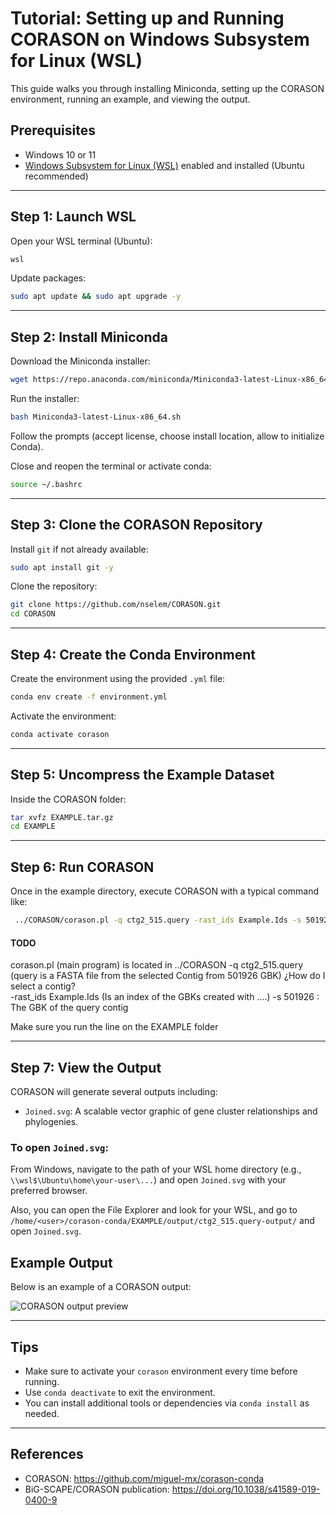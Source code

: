 # Tutorial: Setting up and Running CORASON on Windows Subsystem for Linux (WSL)

This guide walks you through installing Miniconda, setting up the CORASON environment, running an example, and viewing the output.

## Prerequisites

- Windows 10 or 11
- [Windows Subsystem for Linux (WSL)](https://learn.microsoft.com/en-us/windows/wsl/) enabled and installed (Ubuntu recommended)

---

## Step 1: Launch WSL

Open your WSL terminal (Ubuntu):

```bash
wsl
```

Update packages:

```bash
sudo apt update && sudo apt upgrade -y
```

---

## Step 2: Install Miniconda

Download the Miniconda installer:

```bash
wget https://repo.anaconda.com/miniconda/Miniconda3-latest-Linux-x86_64.sh
```

Run the installer:

```bash
bash Miniconda3-latest-Linux-x86_64.sh
```

Follow the prompts (accept license, choose install location, allow to initialize Conda).

Close and reopen the terminal or activate conda:

```bash
source ~/.bashrc
```

---

## Step 3: Clone the CORASON Repository

Install `git` if not already available:

```bash
sudo apt install git -y
```

Clone the repository:

```bash
git clone https://github.com/nselem/CORASON.git
cd CORASON
```

---

## Step 4: Create the Conda Environment

Create the environment using the provided `.yml` file:

```bash
conda env create -f environment.yml
```

Activate the environment:

```bash
conda activate corason
```

---

## Step 5: Uncompress the Example Dataset

Inside the CORASON folder:

```bash
tar xvfz EXAMPLE.tar.gz
cd EXAMPLE
```

---

## Step 6: Run CORASON

Once in the example directory, execute CORASON with a typical command like:

```bash
 ../CORASON/corason.pl -q ctg2_515.query -rast_ids Example.Ids -s 501926

```

#### TODO
corason.pl (main program) is located in ../CORASON
-q ctg2_515.query (query is a FASTA file from the selected Contig from 501926 GBK) ¿How do I select a contig?  
-rast_ids Example.Ids (Is an index of the GBKs created with ....)
-s 501926 : The GBK of the query contig

Make sure you run the line on the EXAMPLE folder

---

## Step 7: View the Output

CORASON will generate several outputs including:

- `Joined.svg`: A scalable vector graphic of gene cluster relationships and phylogenies.

### To open `Joined.svg`:

From Windows, navigate to the path of your WSL home directory (e.g., `\\wsl$\Ubuntu\home\your-user\...`) and open `Joined.svg` with your preferred browser.

Also, you can open the File Explorer and look for your WSL, and go to  `/home/<user>/corason-conda/EXAMPLE/output/ctg2_515.query-output/` and open `Joined.svg`. 

## Example Output

Below is an example of a CORASON output:

![CORASON output preview](Joined.svg)


---

## Tips

- Make sure to activate your `corason` environment every time before running.
- Use `conda deactivate` to exit the environment.
- You can install additional tools or dependencies via `conda install` as needed.

---

## References

- CORASON: https://github.com/miguel-mx/corason-conda
- BiG-SCAPE/CORASON publication: https://doi.org/10.1038/s41589-019-0400-9
